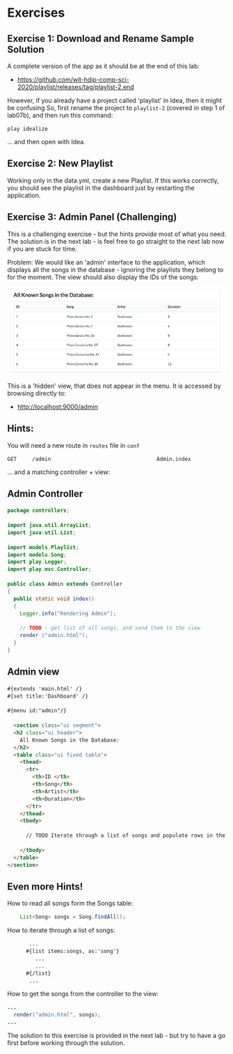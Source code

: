 # Exercises 

## Exercise 1: Download and Rename Sample Solution

A complete version of the app as it should be at the end of this lab:

- <https://github.com/wit-hdip-comp-sci-2020/playlist/releases/tag/playlist-2.end>

However, if you already have a project called 'playlist' in Idea, then it might be confusing So, first rename the project to `playlist-2` (covered in step 1 of lab07b), and then run this command:

~~~
play idealize
~~~

... and then open with Idea.


## Exercise 2: New Playlist

Working only in the data.yml, create a new Playlist. If this works correctly, you should see the playlist in the dashboard just by restarting the application.

## Exercise 3: Admin Panel (Challenging)

This is a challenging exercise - but the hints provide most of what you need. The solution is in the next lab - is feel free to go straight to the next lab now if you are stuck for time.

Problem: We would like an 'admin' interface to the application, which displays all the songs in the database - ignoring the playlists they belong to for the moment. The view should also display the IDs of the songs:

![](img/09.png)

This is a 'hidden' view, that does not appear in the menu. It is accessed by browsing directly to:

- <http://localhost:9000/admin>

## Hints:

You will need a new route in `routes` file in `conf`

~~~
GET     /admin                                  Admin.index
~~~

... and a matching controller + view:

## Admin Controller

~~~java
package controllers;

import java.util.ArrayList;
import java.util.List;

import models.Playlist;
import models.Song;
import play.Logger;
import play.mvc.Controller;

public class Admin extends Controller
{
  public static void index() 
  {
    Logger.info("Rendering Admin");

    // TODO - get list of all songs, and send them to the view
    render ("admin.html");
  }
}

~~~


## Admin view

~~~html
#{extends 'main.html' /}
#{set title:'Dashboard' /}

#{menu id:"admin"/}

  <section class="ui segment">
  <h2 class="ui header">
    All Known Songs in the Database:
  </h2>
  <table class="ui fixed table">
    <thead>
      <tr>
        <th>ID </th>
        <th>Song</th>
        <th>Artist</th>
        <th>Duration</th>
      </tr>
    </thead>
    <tbody>

      // TODO Iterate through a list of songs and populate rows in the table.

    </tbody>
  </table>
</section>
~~~

## Even more Hints!

How to read all songs form the Songs table:

~~~java
    List<Song> songs = Song.findAll();
~~~

How to iterate through a list of songs:

~~~html
       ...
      #{list items:songs, as:'song'}
         ...
         ...
      #{/list}
       ...
~~~

How to get the songs from the controller to the view:

~~~java
...
  render("admin.html", songs);
...
~~~

The solution to this exercise is provided in the next lab - but try to have a go first before working through the solution.
